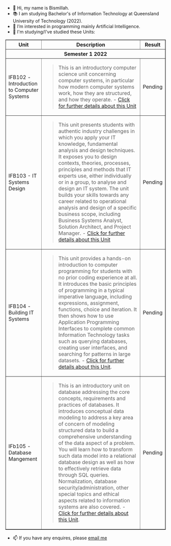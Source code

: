 - 👋 Hi, my name is Bismillah.
- 📚 I am studying Bachelor's of Information Technology at Queensland University of Technology (2022).
- 👀 I’m interested in programming mainly Artificial Intelligence.
- 🌱 I'm studying/I've studied these Units:

<table border="1">
  <tr>
    <th> Unit </th>
    <th> Description </th>
    <th> Result </th>
  </tr>
  
  <tr>
    <th colspan="3"> Semester 1 2022 </th> 
  </tr>
  
  </tr>
    <td> IFB102 - Introduction to Computer Systems </td>
    <td> 
      <blockquote>
      This is an introductory computer science unit concerning computer systems, in particular how modern computer systems work, how they are structured,
      and how they operate. - <a href="https://www.qut.edu.au/study/unit?unitCode=IFB102"> Click for further details about this Unit</a>
      </blockquote>
    </td>
    <td> Pending </td>
  </tr>
  
  <tr>
    <td> IFB103 - IT Systems Design </td>
    <td> 
      <blockquote>
        This unit presents students with authentic industry challenges in which you apply your IT knowledge, fundamental analysis and
        design techniques. It exposes you to design contexts, theories, processes, principles and methods that IT experts use, either individually or in a
        group, to analyse and design an IT system. The unit builds your skills towards any career related to operational analysis and design of a specific
        business scope, including Business Systems Analyst, Solution Architect, and Project Manager. - <a href="https://www.qut.edu.au/study/unit?unitCode=IFB103"> Click for further details about this Unit</a>
      </blockquote>
    </td>
    <td> Pending </td>
  </tr>
  
  <tr>
    <td> IFB104 - Building IT Systems </td>
    <td>
      <blockquote>
        This unit provides a hands-on introduction to computer programming for students with no prior coding experience at all. It introduces the basic
        principles of programming in a typical imperative language, including expressions, assignment, functions, choice and iteration. It then shows how
        to use Application Programming Interfaces to complete common Information Technology tasks such as querying databases, creating user interfaces, and
        searching for patterns in large datasets.  - <a href="https://www.qut.edu.au/study/unit?unitCode=IFB104"> 
        Click for further details about this Unit</a>.
      </blockquote>
      </td>
    <td> Pending </td>
  </tr>
  
  
  <tr>
    <td> IFb105 - Database Mangement </td>
    <td>
      <blockquote>
        This is an introductory unit on database addressing the core concepts, requirements and practices of databases. It introduces conceptual data
        modeling to address a key area of concern of modeling structured data to build a comprehensive understanding of the data aspect of a problem. You
        will learn how to transform such data model into a relational database design as well as how to effectively retrieve data through SQL queries.
        Normalization, database security/administration, other special topics and ethical aspects related to information systems are also covered. - <a
        href="https://www.qut.edu.au/study/unit?unitCode=IFB105"> Click for further details about this Unit</a>.
      </blockquote> 
  </td>
    <td> Pending </td>
  </tr>

</table>
  
- 📫 If you have any enquires, please <a href="mailto:bsmsultani@gmail.com"> email me </a>
  
  
